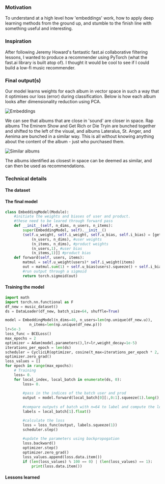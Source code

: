 ### Motivation

To understand at a high level how 'embeddings' work, how to apply deep learning methods from the ground up, and stumble to the finish line with something useful and interesting.

### Inspiration

After following Jeremy Howard's fantastic fast.ai collaborative filtering lessons, I wanted to produce a recommender using PyTorch (what the fast.ai library is built atop of). I thought it would be cool to see if I could build a low-fi music recommender.

### Final output(s)
Our model learns weights for each album in vector space in such a way that it optimises our loss (error) during classification. Below is how each album looks after dimensionality reduction using PCA.

![Embeddings](https://i.imgur.com/ugxb7Yt.jpg)


We can see that albums that are close in 'sound' are closer in space. Rap albums The Eminem Show and Get Rich or Die Tryin are bunched together and shifted to the left of the visual, and albums Lateralus, St. Anger, and Aenima are bunched in a similar way. This is all without knowing anything about the content of the album - just who purchased them.


![Similar albums](https://i.imgur.com/XPDxbMJ.png)

The albums identified as closest in space can be deemed as similar, and can then be used as recommendations.

### Technical details

#### The dataset


#### The final model
```Python
class EmbeddingModel(Module):
    #initiate the weights and biases of user and product.
    #these need to be leared through forward pass
    def __init__(self, n_dims, n_users, n_items):
        super(EmbeddingModel, self).__init__()
        (self.u_weight, self.i_weight, self.u_bias, self.i_bias) = [get_embs(*o) for o in [
            (n_users, n_dims), #user weights
            (n_items, n_dims), #product weights
            (n_users,1), #user bias
            (n_items,1)]] #product bias
    def forward(self, users, items):
        matmul = self.u_weight(users)* self.i_weight(items)
        out = matmul.sum(1) + self.u_bias(users).squeeze() + self.i_bias(items).squeeze()
        #run output through a sigmoid
        return torch.sigmoid(out)
```
#### Training the model

```Python
import math
import torch.nn.functional as F
df_new = music_dataset()
ds = DataLoader(df_new, batch_size=64, shuffle=True)

model = EmbeddingModel(n_dims=40, n_users=len(np.unique(df_new.u)),
           n_items=len(np.unique(df_new.p)))
lr=5e-3
loss_func = BCELoss()
max_epochs = 2
optimizer = Adam(model.parameters(),lr=lr,weight_decay=1e-5)
iterations_per_epoch = len(ds)
scheduler = CyclicLR(optimizer, cosine(t_max=iterations_per_epoch * 2, eta_min=lr/10))
optimizer.zero_grad()
loss_values = []
for epoch in range(max_epochs):
    # Training
    loss= 0.
    for local_index, local_batch in enumerate(ds, 0):
        loss= 0.
        
        #pass in the indices of the batch user and prod 
        output = model.forward(local_batch[0][:,0:1].squeeze(1).long(), local_batch[0][:,1:2].squeeze(1).long())
        
        #compare outputs of batch with n=64 to label and compute the loss
        labels = local_batch[1].float()

        #calculate the loss
        loss = loss_func(output, labels.squeeze(1))
        scheduler.step()
        
        #update the parameters using backpropogation
        loss.backward()
        optimizer.step()
        optimizer.zero_grad()
        loss_values.append(loss.data.item())
        if (len(loss_values) % 100 == 0) | (len(loss_values) == 1):
            print(loss.data.item())  
```

#### Lessons learned


